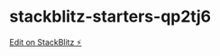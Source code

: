 # stackblitz-starters-qp2tj6

[Edit on StackBlitz ⚡️](https://stackblitz.com/edit/stackblitz-starters-qp2tj6)